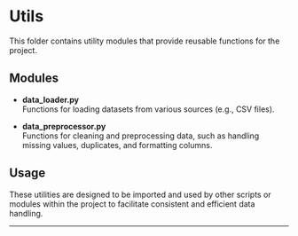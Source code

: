 # Utils

This folder contains utility modules that provide reusable functions for the project.

## Modules

- **data_loader.py**  
  Functions for loading datasets from various sources (e.g., CSV files).

- **data_preprocessor.py**  
  Functions for cleaning and preprocessing data, such as handling missing values, duplicates, and formatting columns.

## Usage

These utilities are designed to be imported and used by other scripts or modules within the project to facilitate consistent and efficient data handling.

---

